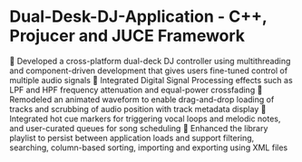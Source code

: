 # Dual-Desk-DJ-Application - C++, Projucer and JUCE Framework
	Developed a cross-platform dual-deck DJ controller using multithreading and component-driven development that gives users fine-tuned control of multiple audio signals 
	Integrated Digital Signal Processing effects such as LPF and HPF frequency attenuation and equal-power crossfading
	Remodeled an animated waveform to enable drag-and-drop loading of tracks and scrubbing of audio position with track metadata display
	Integrated hot cue markers for triggering vocal loops and melodic notes, and user-curated queues for song scheduling
	Enhanced the library playlist to persist between application loads and support filtering, searching, column-based sorting, importing and exporting using XML files


